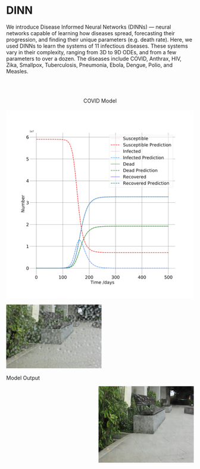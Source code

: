# DINN
We introduce Disease Informed Neural Networks (DINNs) — neural networks capable of learning how diseases spread, forecasting their progression, and finding their unique parameters (e.g. death rate). Here, we used DINNs to learn the systems of 11 infectious diseases. These systems vary in their complexity, ranging from 3D to 9D ODEs, and from a few parameters to over a dozen. The diseases include COVID, Anthrax, HIV, Zika, Smallpox, Tuberculosis, Pneumonia, Ebola, Dengue, Polio, and Measles.

<br/><br/>

<p align="center">
  COVID Model
  <br/><br/>
  <img src="https://github.com/Shaier/DINN/blob/master/Diseases/COVID/COVID.png" width="512" title="Github Logo">
</p>

<p align="left">
  <img src="https://github.com/Shaier/Waterbender/blob/master/data/input/62_rain.jpg" width="256" title="Github Logo">
</p>
Model Output
<p align="right">
  <img src="https://github.com/Shaier/Waterbender/blob/master/data/output/62_prediction.jpg" width="256" title="Github Logo">
</p>
<!-- ![COVID Model](https://github.com/Shaier/DINN/blob/master/Diseases/COVID/COVID.png) -->

